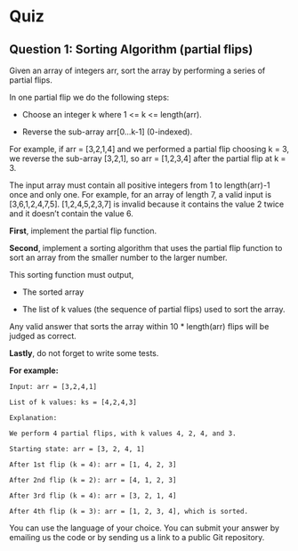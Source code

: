 # Quiz

## Question 1: Sorting Algorithm (partial flips) 

Given an array of integers arr, sort the array by performing a series of partial flips. 

In one partial flip we do the following steps: 

* Choose an integer k where 1 <= k <= length(arr). 

* Reverse the sub-array arr[0...k-1] (0-indexed). 

For example, if arr = [3,2,1,4] and we performed a partial flip choosing k = 3, we reverse the sub-array [3,2,1], so arr = [1,2,3,4] after the partial flip at k = 3. 

The input array must contain all positive integers from 1 to length(arr)-1 once and only one. For example, for an array of length 7, a valid input is [3,6,1,2,4,7,5]. [1,2,4,5,2,3,7] is invalid because it contains the value 2 twice and it doesn’t contain the value 6.  

 

**First**, implement the partial flip function. 

**Second**, implement a sorting algorithm that uses the partial flip function to sort an array from the smaller number to the larger number.  

This sorting function must output, 

* The sorted array 

* The list of k values (the sequence of partial flips) used to sort the array. 

Any valid answer that sorts the array within 10 * length(arr) flips will be judged as correct. 

**Lastly**, do not forget to write some tests. 

  

**For example:**

```
Input: arr = [3,2,4,1] 

List of k values: ks = [4,2,4,3] 

Explanation: 

We perform 4 partial flips, with k values 4, 2, 4, and 3. 

Starting state: arr = [3, 2, 4, 1] 

After 1st flip (k = 4): arr = [1, 4, 2, 3] 

After 2nd flip (k = 2): arr = [4, 1, 2, 3] 

After 3rd flip (k = 4): arr = [3, 2, 1, 4] 

After 4th flip (k = 3): arr = [1, 2, 3, 4], which is sorted. 
```
 

You can use the language of your choice. You can submit your answer by emailing us the code or by sending us a link to a public Git repository. 
